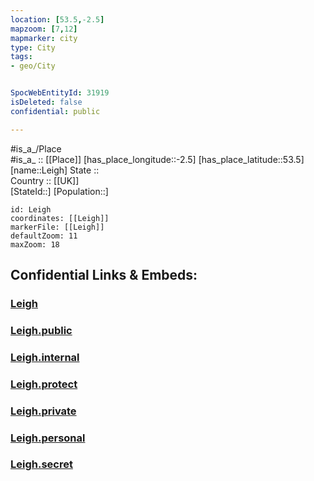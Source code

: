 ```yaml
---
location: [53.5,-2.5] 
mapzoom: [7,12] 
mapmarker: city 
type: City
tags:
- geo/City


SpocWebEntityId: 31919
isDeleted: false
confidential: public

---
```

#is_a_/Place  
#is_a_ :: [[Place]] 
[has_place_longitude::-2.5] 
[has_place_latitude::53.5] 
[name::Leigh] 
State ::  
Country :: [[UK]]  
[StateId::] 
[Population::] 



```leaflet
id: Leigh
coordinates: [[Leigh]] 
markerFile: [[Leigh]] 
defaultZoom: 11 
maxZoom: 18
```


## Confidential Links & Embeds: 

### [Leigh](/_Standards/Earth/Continent/Europe/Europe~North/UK/England/Regions~England/North_West_England/Manchester,County/Wigan/cities~Wigan/Leigh.md) 

### [Leigh.public](/_public/Earth/Continent/Europe/Europe~North/UK/England/Regions~England/North_West_England/Manchester,County/Wigan/cities~Wigan/Leigh.public.md) 

### [Leigh.internal](/_internal/Earth/Continent/Europe/Europe~North/UK/England/Regions~England/North_West_England/Manchester,County/Wigan/cities~Wigan/Leigh.internal.md) 

### [Leigh.protect](/_protect/Earth/Continent/Europe/Europe~North/UK/England/Regions~England/North_West_England/Manchester,County/Wigan/cities~Wigan/Leigh.protect.md) 

### [Leigh.private](/_private/Earth/Continent/Europe/Europe~North/UK/England/Regions~England/North_West_England/Manchester,County/Wigan/cities~Wigan/Leigh.private.md) 

### [Leigh.personal](/_personal/Earth/Continent/Europe/Europe~North/UK/England/Regions~England/North_West_England/Manchester,County/Wigan/cities~Wigan/Leigh.personal.md) 

### [Leigh.secret](/_secret/Earth/Continent/Europe/Europe~North/UK/England/Regions~England/North_West_England/Manchester,County/Wigan/cities~Wigan/Leigh.secret.md)

